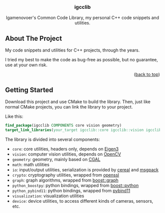 <!-- Improved compatibility of back to top link: See: https://github.com/othneildrew/Best-README-Template/pull/73 -->
<a id="readme-top"></a>
<!--
*** Thanks for checking out the Best-README-Template. If you have a suggestion
*** that would make this better, please fork the repo and create a pull request
*** or simply open an issue with the tag "enhancement".
*** Don't forget to give the project a star!
*** Thanks again! Now go create something AMAZING! :D
-->



<!-- PROJECT SHIELDS -->
<!--
*** I'm using markdown "reference style" links for readability.
*** Reference links are enclosed in brackets [ ] instead of parentheses ( ).
*** See the bottom of this document for the declaration of the reference variables
*** for contributors-url, forks-url, etc. This is an optional, concise syntax you may use.
*** https://www.markdownguide.org/basic-syntax/#reference-style-links
-->
<!-- [![Contributors][contributors-shield]][contributors-url]
[![Forks][forks-shield]][forks-url]
[![Stargazers][stars-shield]][stars-url]
[![Issues][issues-shield]][issues-url]
[![MIT License][license-shield]][license-url]
[![LinkedIn][linkedin-shield]][linkedin-url] -->



<!-- PROJECT LOGO -->
<br />
<div align="center">
  <!-- <a href="https://github.com/github_username/repo_name">
    <img src="images/logo.png" alt="Logo" width="80" height="80">
  </a> -->

<h3 align="center">igcclib</h3>

  <p align="center">
   Igamenovoer's Common Code Library, my personal C++ code snippets and utilities.
    <!-- <br />
    <a href="https://igamenovoer.github.io/PeiDocker"><strong>Explore the docs »</strong></a>
    <br />
    <br />
    <a href="https://github.com/github_username/repo_name">Examples</a>
    ·
    <a href="https://github.com/github_username/repo_name/issues/new?labels=bug&template=bug-report---.md">Report Bug</a>
    ·
    <a href="https://github.com/github_username/repo_name/issues/new?labels=enhancement&template=feature-request---.md">Request Feature</a> -->
  </p>
</div>



<!-- TABLE OF CONTENTS -->
<!-- <details>
  <summary>Table of Contents</summary>
  <ol>
    <li>
      <a href="#about-the-project">About The Project</a>
      <ul>
        <li><a href="#built-with">Built With</a></li>
      </ul>
    </li>
    <li>
      <a href="#getting-started">Getting Started</a>
      <ul>
        <li><a href="#prerequisites">Prerequisites</a></li>
        <li><a href="#installation">Installation</a></li>
      </ul>
    </li>
    <li><a href="#usage">Usage</a></li>
    <li><a href="#roadmap">Roadmap</a></li>
    <li><a href="#contributing">Contributing</a></li>
    <li><a href="#license">License</a></li>
    <li><a href="#contact">Contact</a></li>
    <li><a href="#acknowledgments">Acknowledgments</a></li>
  </ol>
</details> -->



<!-- ABOUT THE PROJECT -->
## About The Project

My code snippets and utilities for C++ projects, through the years. 

I tried my best to make the code as bug-free as possible, but no guarantee, use at your own risk.

<!-- _For details, please refer to the [Documentation](https://igamenovoer.github.io/PeiDocker/)_ -->

<p align="right">(<a href="#readme-top">back to top</a>)</p>



<!-- ### Built With

* [![Next][Next.js]][Next-url]
* [![React][React.js]][React-url]
* [![Vue][Vue.js]][Vue-url]
* [![Angular][Angular.io]][Angular-url]
* [![Svelte][Svelte.dev]][Svelte-url]
* [![Laravel][Laravel.com]][Laravel-url]
* [![Bootstrap][Bootstrap.com]][Bootstrap-url]
* [![JQuery][JQuery.com]][JQuery-url]

<p align="right">(<a href="#readme-top">back to top</a>)</p> -->



<!-- GETTING STARTED -->
## Getting Started

Download this project and use CMake to build the library. Then, just like normal CMake projects, you can link the library to your project.

Like this:

```cmake
find_package(igcclib COMPONENTS core vision geometry)
target_link_libraries(your_target igcclib::core igcclib::vision igcclib::geometry)
```

The library is divided into several components:
- `core`: core utilities, headers only, depends on [Eigen3](https://eigen.tuxfamily.org/)
- `vision`: computer vision utilities, depends on [OpenCV](https://opencv.org/)
- `geometry`: geometry, mainly based on [CGAL](https://www.cgal.org/)
- `math`: math utilities
- `io`: input/output utilities, serialization is provided by [cereal](https://uscilab.github.io/cereal/) and [msgpack](https://msgpack.org/)
- `crypto`: cryptography utilities, wrapped from [openssl](https://www.openssl.org/)
- `graph`: graph algorithms, wrapped from [boost::graph](https://www.boost.org/doc/libs/1_76_0/libs/graph/doc/index.html)
- `python_boostpy`: python bindings, wrapped from [boost::python](https://www.boost.org/doc/libs/1_76_0/libs/python/doc/html/index.html)
- `python_pybind11`: python bindings, wrapped from [pybind11](https://pybind11.readthedocs.io/en/stable/)
- `visualization`: visualization utilities
- `device`: device utilities, to access different kinds of cameras, sensors, etc.